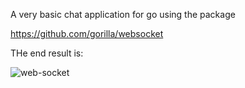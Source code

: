 A very basic chat application for go using the package

https://github.com/gorilla/websocket

THe end result is:



![web-socket](https://github.com/lararomanian/websocket-chat-go/assets/134123958/641f1574-de9b-4911-916a-7b59721763eb)

